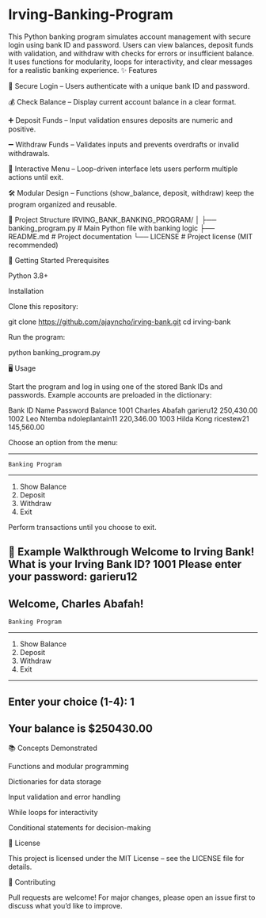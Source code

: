 # Irving-Banking-Program
This Python banking program simulates account management with secure login using bank ID and password. Users can view balances, deposit funds with validation, and withdraw with checks for errors or insufficient balance. It uses functions for modularity, loops for interactivity, and clear messages for a realistic banking experience.
✨ Features

🔑 Secure Login – Users authenticate with a unique bank ID and password.

💰 Check Balance – Display current account balance in a clear format.

➕ Deposit Funds – Input validation ensures deposits are numeric and positive.

➖ Withdraw Funds – Validates inputs and prevents overdrafts or invalid withdrawals.

🔄 Interactive Menu – Loop-driven interface lets users perform multiple actions until exit.

🛠️ Modular Design – Functions (show_balance, deposit, withdraw) keep the program organized and reusable.

📂 Project Structure
IRVING_BANK_BANKING_PROGRAM/
│
├── banking_program.py   # Main Python file with banking logic
├── README.md            # Project documentation
└── LICENSE              # Project license (MIT recommended)

🚀 Getting Started
Prerequisites

Python 3.8+

Installation

Clone this repository:

git clone https://github.com/ajayncho/irving-bank.git
cd irving-bank


Run the program:

python banking_program.py

🖥️ Usage

Start the program and log in using one of the stored Bank IDs and passwords.
Example accounts are preloaded in the dictionary:

Bank ID	Name	Password	Balance
1001	Charles Abafah	garieru12	250,430.00
1002	Leo Ntemba	ndoleplantain11	220,346.00
1003	Hilda Kong	ricestew21	145,560.00

Choose an option from the menu:

----------------------------
    Banking Program    
----------------------------
1. Show Balance  
2. Deposit  
3. Withdraw  
4. Exit  


Perform transactions until you choose to exit.

📖 Example Walkthrough
Welcome to Irving Bank! What is your Irving Bank ID? 1001
Please enter your password: garieru12
----------------------------
Welcome, Charles Abafah!
----------------------------
    Banking Program
----------------------------
1. Show Balance
2. Deposit
3. Withdraw
4. Exit
----------------------------
Enter your choice (1-4): 1
----------------------------
Your balance is $250430.00
----------------------------

📚 Concepts Demonstrated

Functions and modular programming

Dictionaries for data storage

Input validation and error handling

While loops for interactivity

Conditional statements for decision-making

📜 License

This project is licensed under the MIT License – see the LICENSE
 file for details.

🤝 Contributing

Pull requests are welcome! For major changes, please open an issue first to discuss what you’d like to improve.
